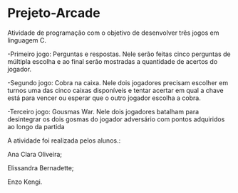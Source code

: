 # Prejeto-Arcade
Atividade de programação com o objetivo de desenvolver três jogos em linguagem C.

-Primeiro jogo: Perguntas e respostas. Nele serão feitas cinco perguntas de múltipla escolha e ao final serão mostradas a quantidade de acertos do jogador.

-Segundo jogo: Cobra na caixa. Nele dois jogadores precisam escolher em turnos uma das cinco caixas disponíveis e tentar acertar em qual a chave está para vencer ou esperar que o outro jogador escolha a cobra.

-Terceiro jogo: Gousmas War. Nele dois jogadores batalham para desintegrar os dois gosmas do jogador adversário com pontos adquiridos ao longo da partida

A atividade foi realizada pelos alunos.:

Ana Clara Oliveira;

Elissandra Bernadette;

Enzo Kengi.
